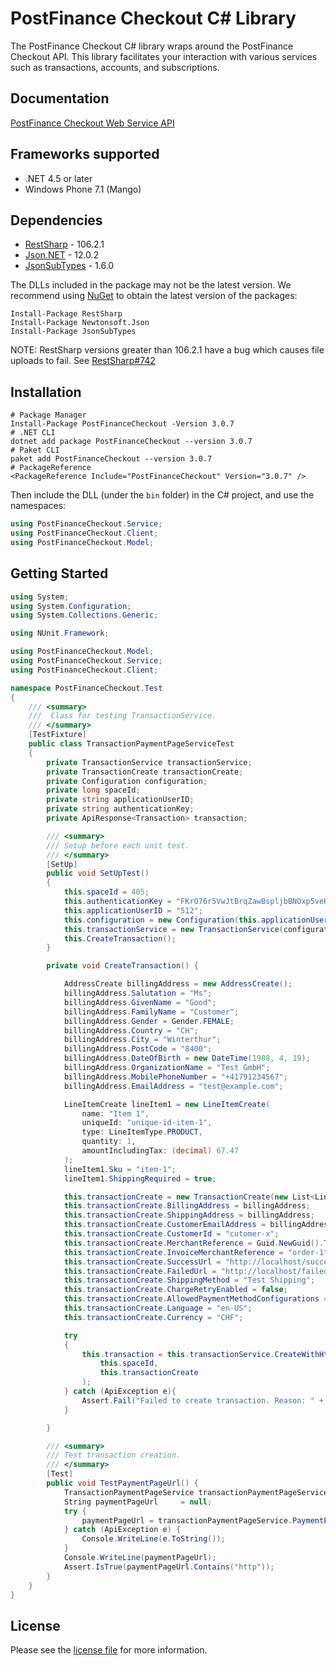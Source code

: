 # PostFinance Checkout C# Library

The PostFinance Checkout C# library wraps around the PostFinance Checkout API. This library facilitates your interaction with various services such as transactions, accounts, and subscriptions.


## Documentation

[PostFinance Checkout Web Service API](https://checkout.postfinance.ch/doc/api/web-service)


<a name="frameworks-supported"></a>
## Frameworks supported
- .NET 4.5 or later
- Windows Phone 7.1 (Mango)

<a name="dependencies"></a>
## Dependencies
- [RestSharp](https://www.nuget.org/packages/RestSharp) - 106.2.1
- [Json.NET](https://www.nuget.org/packages/Newtonsoft.Json/) - 12.0.2
- [JsonSubTypes](https://www.nuget.org/packages/JsonSubTypes/) - 1.6.0

The DLLs included in the package may not be the latest version. We recommend using [NuGet](https://docs.nuget.org/consume/installing-nuget) to obtain the latest version of the packages:
```
Install-Package RestSharp
Install-Package Newtonsoft.Json
Install-Package JsonSubTypes
```

NOTE: RestSharp versions greater than 106.2.1 have a bug which causes file uploads to fail. See [RestSharp#742](https://github.com/restsharp/RestSharp/issues/742)

<a name="installation"></a>
## Installation
```
# Package Manager
Install-Package PostFinanceCheckout -Version 3.0.7
# .NET CLI
dotnet add package PostFinanceCheckout --version 3.0.7
# Paket CLI
paket add PostFinanceCheckout --version 3.0.7
# PackageReference
<PackageReference Include="PostFinanceCheckout" Version="3.0.7" />
```

Then include the DLL (under the `bin` folder) in the C# project, and use the namespaces:
```csharp
using PostFinanceCheckout.Service;
using PostFinanceCheckout.Client;
using PostFinanceCheckout.Model;
```

<a name="getting-started"></a>
## Getting Started

```csharp
using System;
using System.Configuration;
using System.Collections.Generic;

using NUnit.Framework;

using PostFinanceCheckout.Model;
using PostFinanceCheckout.Service;
using PostFinanceCheckout.Client;

namespace PostFinanceCheckout.Test
{
    /// <summary>
    ///  Class for testing TransactionService.
    /// </summary>
    [TestFixture]
    public class TransactionPaymentPageServiceTest
    {
        private TransactionService transactionService;
        private TransactionCreate transactionCreate;
        private Configuration configuration;
        private long spaceId;
        private string applicationUserID;
        private string authenticationKey;
        private ApiResponse<Transaction> transaction;

        /// <summary>
        /// Setup before each unit test.
        /// </summary>
        [SetUp]
        public void SetUpTest()
        {
            this.spaceId = 405;
            this.authenticationKey = "FKrO76r5VwJtBrqZawBspljbBNOxp5veKQQkOnZxucQ=";
            this.applicationUserID = "512";
            this.configuration = new Configuration(this.applicationUserID, this.authenticationKey);
            this.transactionService = new TransactionService(configuration);
            this.CreateTransaction();
        }

        private void CreateTransaction() {

            AddressCreate billingAddress = new AddressCreate();
            billingAddress.Salutation = "Ms";
            billingAddress.GivenName = "Good";
            billingAddress.FamilyName = "Customer";
            billingAddress.Gender = Gender.FEMALE;
            billingAddress.Country = "CH";
            billingAddress.City = "Winterthur";
            billingAddress.PostCode = "8400";
            billingAddress.DateOfBirth = new DateTime(1988, 4, 19);
            billingAddress.OrganizationName = "Test GmbH";
            billingAddress.MobilePhoneNumber = "+41791234567";
            billingAddress.EmailAddress = "test@example.com";

            LineItemCreate lineItem1 = new LineItemCreate(
                name: "Item 1",
                uniqueId: "unique-id-item-1",
                type: LineItemType.PRODUCT,
                quantity: 1,
                amountIncludingTax: (decimal) 67.47
            );
            lineItem1.Sku = "item-1";
            lineItem1.ShippingRequired = true;

            this.transactionCreate = new TransactionCreate(new List<LineItemCreate>() { lineItem1 });
            this.transactionCreate.BillingAddress = billingAddress;
            this.transactionCreate.ShippingAddress = billingAddress;
            this.transactionCreate.CustomerEmailAddress = billingAddress.EmailAddress;
            this.transactionCreate.CustomerId = "cutomer-x";
            this.transactionCreate.MerchantReference = Guid.NewGuid().ToString();
            this.transactionCreate.InvoiceMerchantReference = "order-1";
            this.transactionCreate.SuccessUrl = "http://localhost/success?orderId=1";
            this.transactionCreate.FailedUrl = "http://localhost/failed?orderId=1";
            this.transactionCreate.ShippingMethod = "Test Shipping";
            this.transactionCreate.ChargeRetryEnabled = false;
            this.transactionCreate.AllowedPaymentMethodConfigurations = new List<long?>() { 8656L };
            this.transactionCreate.Language = "en-US";
            this.transactionCreate.Currency = "CHF";

            try
            {
                this.transaction = this.transactionService.CreateWithHttpInfo(
                    this.spaceId,
                    this.transactionCreate
                );
            } catch (ApiException e){
                Assert.Fail("Failed to create transaction. Reason: " + e.Message + " Details: " + e.ErrorContent);
            }

        }

        /// <summary>
        /// Test transaction creation.
        /// </summary>
        [Test]
        public void TestPaymentPageUrl() {
            TransactionPaymentPageService transactionPaymentPageService = new TransactionPaymentPageService(this.configuration);
            String paymentPageUrl     = null;
            try {
                paymentPageUrl = transactionPaymentPageService.PaymentPageUrl(this.spaceId, this.transaction.Data.Id);
            } catch (ApiException e) {
                Console.WriteLine(e.ToString());
            }
            Console.WriteLine(paymentPageUrl);
            Assert.IsTrue(paymentPageUrl.Contains("http"));
        }
    }
}
```

## License

Please see the [license file](https://github.com/pfpayments/csharp-sdk/blob/master/LICENSE) for more information.
